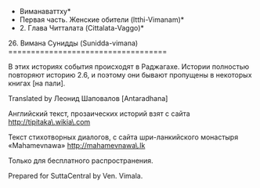 * Виманаваттху*
* Первая часть\. Женские обители \(Itthi\-Vimanam\)*
* 2\. Глава Читталата \(Cittalata\-Vaggo\)*

26\. Вимана Сунидды \(Sunidda\-vimana\)
\=\=\=\=\=\=\=\=\=\=\=\=\=\=\=\=\=\=\=\=\=\=\=\=\=\=\=\=\=\=\=\=\=\=\=

В этих историях события происходят в Раджагахе\. Истории полностью повторяют историю 2\.6, и поэтому они бывают пропущены в некоторых книгах \[на пали\]\.

Translated by Леонид Шаповалов \[Antaradhana\]

Английский текст, прозаических историй взят с сайта <http://tipitaka\.wikia\.com>

Текст стихотворных диалогов, с сайта шри\-ланкийского монастыря «Mahamevnawa» <http://mahamevnawa\.lk>

Только для бесплатного распространения\.

Prepared for SuttaCentral by Ven\. Vimala\.